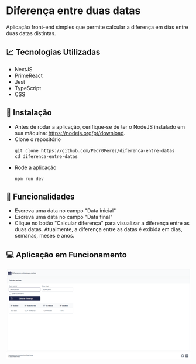 # Diferença entre duas datas
Aplicação front-end simples que permite calcular a diferença em dias entre duas datas distintas. 

## 📈 Tecnologias Utilizadas
- NextJS
- PrimeReact
- Jest
- TypeScript
- CSS

## 🔧 Instalação
- Antes de rodar a aplicação, cerifique-se de ter o NodeJS instalado em sua máquina: https://nodejs.org/pt/download.
- Clone o repositório
  ```
  git clone https://github.com/Pedr0Perez/diferenca-entre-datas
  cd diferenca-entre-datas
  ```
- Rode a aplicação
  ```
  npm run dev
  ```

## 📘 Funcionalidades
- Escreva uma data no campo "Data inicial"
- Escreva uma data no campo "Data final"
- Clique no botão "Calcular diferença" para visualizar a diferença entre as duas datas. Atualmente, a diferença entre as datas é exibida em dias, semanas, meses e anos.

## 💻 Aplicação em Funcionamento
!['Screenshort'](./print-desktop.png)
